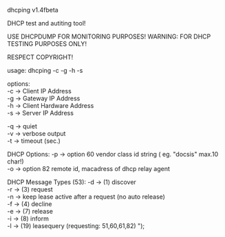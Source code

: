 dhcping v1.4fbeta


DHCP test and autiting tool!

USE DHCPDUMP FOR MONITORING PURPOSES!
WARNING: FOR DHCP TESTING PURPOSES ONLY!

RESPECT COPYRIGHT!


 
usage: dhcping -c <ciaddr> -g <giaddr> -h <chaddr> -s <server-ip>  
 
options:  
 -c <ciaddr>      -> Client IP Address  
 -g <giaddr>      -> Gateway IP Address  
 -h <chaddr>      -> Client Hardware Address  
 -s <server-ip>   -> Server IP Address  
 
 -q               -> quiet  
 -v               -> verbose output  
 -t <maxwait>     -> timeout (sec.) 
 
DHCP Options: 
 -p <vendor-mode> -> option 60 vendor class id string ( eg. "docsis" max.10 char!)  
 -o <relay-mac>   -> option 82 remote id, macadress of dhcp relay agent  
 
DHCP Message Types (53): 
 -d               -> (1) discover   
 -r               -> (3) request  
 -n               -> keep lease active after a request (no auto release)  
 -f               -> (4) decline  
 -e               -> (7) release  
 -i               -> (8) inform  
 -l               -> (19) leasequery (requesting: 51,60,61,82) ");
